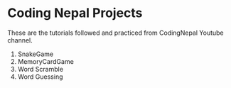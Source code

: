 # Coding Nepal Projects

These are the tutorials followed and practiced from CodingNepal Youtube channel.

1. SnakeGame
2. MemoryCardGame
3. Word Scramble 
4. Word Guessing